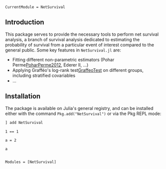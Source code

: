 ```@meta
CurrentModule = NetSurvival
```

## Introduction

This package serves to provide the necessary tools to perform net survival analysis, a branch of survival analysis dedicated to estimating the probability of survival from a particular event of interest compared to the general public. Some key features in `NetSurvival.jl` are:

- Fitting different non-parametric estimators (Pohar Perme[PoharPerme2012](@cite), Ederer II, ...)
- Applying Grafféo's log-rank test[GraffeoTest](@cite) on different groups, including stratified covariables 
- ... 

## Installation

The package is available on Julia's general registry, and can be installed either with the command `Pkg.add("NetSurvival")` or via the Pkg REPL mode: 

```julia
] add NetSurvival
```

```@example
1 == 1
```

```@example 1
a = 2
```

```@example 1
a
```


```@index
```

```@autodocs
Modules = [NetSurvival]
```

```@bibliography
```
